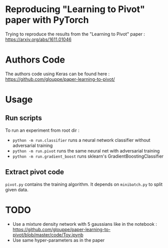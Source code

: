 # Reproducing "Learning to Pivot" paper with PyTorch

Trying to reproduce the results from the "Learning to Pivot" paper : https://arxiv.org/abs/1611.01046


# Authors Code

The authors code using Keras can be found here :
https://github.com/glouppe/paper-learning-to-pivot/


# Usage

## Run scripts

To run an experiment from root dir :

- `python -m run.classifier` runs a neural network classifier without adversarial training
- `python -m run.pivot` runs the same neural net with adversarial training
- `python -m run.gradient_boost` runs sklearn's GradientBoostingClassifier


## Extract pivot code

`pivot.py` contains the training algorithm. It depends on `minibatch.py` to split given data.


# TODO

- Use a mixture density network with 5 gaussians like in the notebook :
	https://github.com/glouppe/paper-learning-to-pivot/blob/master/code/Toy.ipynb
- Use same hyper-parameters as in the paper
